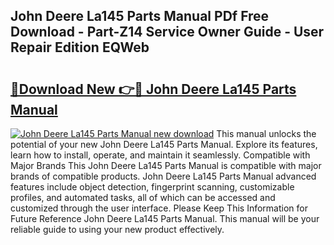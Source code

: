 ## John Deere La145 Parts Manual PDf Free Download - Part-Z14 Service Owner Guide - User Repair Edition EQWeb

# <h2><a href="http://bc14461.oget.top/?id=John+Deere+La145+Parts+Manual">🔗Download New 👉🔴 John Deere La145 Parts Manual</a></h2>

[![John Deere La145 Parts Manual new download](https://i.imgur.com/5g1atiW.png)](http://bc14461.oget.top/?id=John+Deere+La145+Parts+Manual)
This manual unlocks the potential of your new John Deere La145 Parts Manual. Explore its features, learn how to install, operate, and maintain it seamlessly. Compatible with Major Brands This John Deere La145 Parts Manual is compatible with major brands of compatible products. John Deere La145 Parts Manual advanced features include object detection, fingerprint scanning, customizable profiles, and automated tasks, all of which can be accessed and customized through the user interface. Please Keep This Information for Future Reference John Deere La145 Parts Manual. This manual will be your reliable guide to using your new product effectively.
